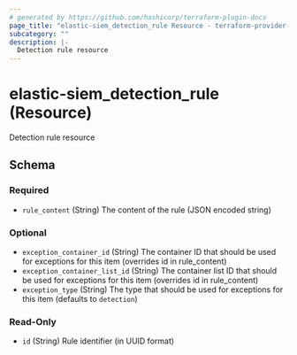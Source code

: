 ```yaml
---
# generated by https://github.com/hashicorp/terraform-plugin-docs
page_title: "elastic-siem_detection_rule Resource - terraform-provider-elastic-siem"
subcategory: ""
description: |-
  Detection rule resource
---
```


# elastic-siem_detection_rule (Resource)

Detection rule resource



<!-- schema generated by tfplugindocs -->
## Schema

### Required

- `rule_content` (String) The content of the rule (JSON encoded string)

### Optional

- `exception_container_id` (String) The container ID that should be used for exceptions for this item (overrides id in rule_content)
- `exception_container_list_id` (String) The container list ID that should be used for exceptions for this item (overrides id in rule_content)
- `exception_type` (String) The type that should be used for exceptions for this item (defaults to `detection`)

### Read-Only

- `id` (String) Rule identifier (in UUID format)
